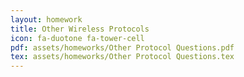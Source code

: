 ```yaml
---
layout: homework
title: Other Wireless Protocols
icon: fa-duotone fa-tower-cell
pdf: assets/homeworks/Other Protocol Questions.pdf
tex: assets/homeworks/Other Protocol Questions.tex
---
```

